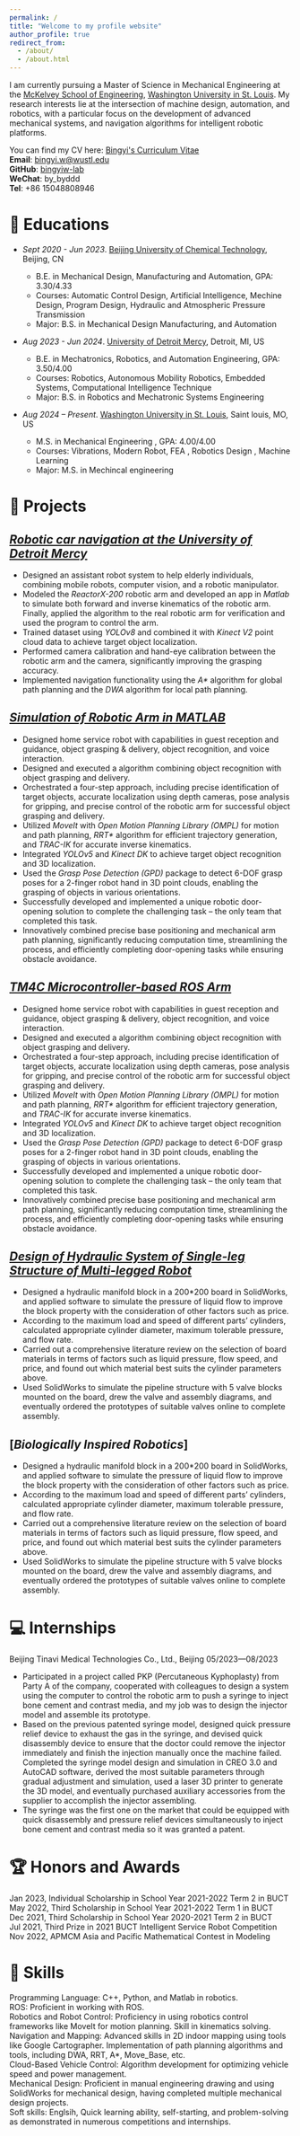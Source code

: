 ```yaml
---
permalink: /
title: "Welcome to my profile website"
author_profile: true
redirect_from: 
  - /about/
  - /about.html
---
```


I am currently pursuing a Master of Science in Mechanical Engineering at the [McKelvey School of Engineering](https://engineering.washu.edu/index.html), [Washington University in St. Louis](https://washu.edu/). My research interests lie at the intersection of machine design, automation, and robotics, with a particular focus on the development of advanced mechanical systems, and navigation algorithms for intelligent robotic platforms.

You can find my CV here: [Bingyi's Curriculum Vitae](../assets/CV.pdf)  
**Email**: bingyi.w@wustl.edu  
**GitHub**: [bingyiw-lab](https://github.com/bingyiw-lab)  
**WeChat**: by_byddd  
**Tel**: +86 15048808946

📖 Educations
======
- *Sept 2020 - Jun 2023*. [Beijing University of Chemical Technology](https://english.buct.edu.cn/main.htm), Beijing, CN
  - B.E. in Mechanical Design, Manufacturing and Automation, GPA: 3.30/4.33
  - Courses: Automatic Control Design, Artificial Intelligence, Mechine Design, Program Design, Hydraulic and Atmospheric Pressure Transmission
  - Major:  B.S. in Mechanical Design Manufacturing, and Automation  
  
- *Aug 2023 - Jun 2024*. [University of Detroit Mercy](https://www.udmercy.edu/), Detroit, MI, US
  - B.E. in Mechatronics, Robotics, and Automation Engineering, GPA: 3.50/4.00
  - Courses: Robotics, Autonomous Mobility Robotics, Embedded Systems, Computational Intelligence Technique
  - Major: B.S. in Robotics and Mechatronic Systems Engineering  
    
- *Aug 2024 – Present*. [Washington University in St. Louis](https://washu.edu/), Saint louis, MO, US
  - M.S. in Mechanical Engineering , GPA: 4.00/4.00
  - Courses: Vibrations, Modern Robot, FEA , Robotics Design , Machine Learning
  - Major: M.S. in Mechincal engineering

🚀 Projects
======
<div class='paper-box'>
  <div class='paper-box-image'>
  <div>
  
  </div>
  </div>
<div class='paper-box-text' markdown="1">

[*Robotic car navigation at the University of Detroit Mercy*](https://youtu.be/Mp3_kLw8cQc)
------
- Designed an assistant robot system to help elderly individuals, combining mobile robots, computer vision, and a robotic manipulator.
- Modeled the *ReactorX-200* robotic arm and developed an app in *Matlab* to simulate both forward and inverse kinematics of the robotic arm. Finally, applied the algorithm to the real robotic arm for verification and used the program to control the arm.
- Trained dataset using *YOLOv8* and combined it with *Kinect V2* point cloud data to achieve target object localization.
- Performed camera calibration and hand-eye calibration between the robotic arm and the camera, significantly improving the grasping accuracy.
- Implemented navigation functionality using the *A\** algorithm for global path planning and the *DWA* algorithm for local path planning.

</div>
</div>


<div class='paper-box'>
  <div class='paper-box-image'>
  <div>
  
  </div>
  </div>
<div class='paper-box-text' markdown="1">

[*Simulation of Robotic Arm in MATLAB*](https://youtu.be/LR6SZfV7A18)
------
- Designed home service robot with capabilities in guest reception and guidance, object grasping & delivery, object recognition, and voice interaction.
- Designed and executed a algorithm combining object recognition with object grasping and delivery.
-	Orchestrated a four-step approach, including precise identification of target objects, accurate localization using depth cameras, pose analysis for gripping, and precise control of the robotic arm for successful object grasping and delivery.
-	Utilized *MoveIt* with *Open Motion Planning Library (OMPL)* for motion and path planning, *RRT\** algorithm for efficient trajectory generation, and *TRAC-IK* for accurate inverse kinematics.
-	Integrated *YOLOv5* and *Kinect DK* to achieve target object recognition and 3D localization.
- Used the *Grasp Pose Detection (GPD)* package to detect 6-DOF grasp poses for a 2-finger robot hand in 3D point clouds, enabling the grasping of objects in various orientations.
-	Successfully developed and implemented a unique robotic door-opening solution to complete the challenging task – the only team that completed this task.
-	Innovatively combined precise base positioning and mechanical arm path planning, significantly reducing computation time, streamlining the process, and efficiently completing door-opening tasks while ensuring obstacle avoidance.

</div>
</div>

<div class='paper-box'>
  <div class='paper-box-image'>
  <div>
  
  </div>
  </div>
<div class='paper-box-text' markdown="1">

[*TM4C Microcontroller-based ROS Arm*](https://youtu.be/tLppP-j99Lo)
------
- Designed home service robot with capabilities in guest reception and guidance, object grasping & delivery, object recognition, and voice interaction.
- Designed and executed a algorithm combining object recognition with object grasping and delivery.
-	Orchestrated a four-step approach, including precise identification of target objects, accurate localization using depth cameras, pose analysis for gripping, and precise control of the robotic arm for successful object grasping and delivery.
-	Utilized *MoveIt* with *Open Motion Planning Library (OMPL)* for motion and path planning, *RRT\** algorithm for efficient trajectory generation, and *TRAC-IK* for accurate inverse kinematics.
-	Integrated *YOLOv5* and *Kinect DK* to achieve target object recognition and 3D localization.
- Used the *Grasp Pose Detection (GPD)* package to detect 6-DOF grasp poses for a 2-finger robot hand in 3D point clouds, enabling the grasping of objects in various orientations.
-	Successfully developed and implemented a unique robotic door-opening solution to complete the challenging task – the only team that completed this task.
-	Innovatively combined precise base positioning and mechanical arm path planning, significantly reducing computation time, streamlining the process, and efficiently completing door-opening tasks while ensuring obstacle avoidance.

</div>
</div>
<div class='paper-box'>
  <div class='paper-box-image'>
  <div>
   
  </div>
  </div>
<div class='paper-box-text' markdown="1">
 
[*Design of Hydraulic System of Single-leg Structure of Multi-legged Robot*](https://youtu.be/Mp3_kLw8cQc)
------ 
- Designed a hydraulic manifold block in a 200*200 board in SolidWorks, and applied software to simulate the pressure of liquid flow to improve the block property with the consideration of other factors such as price.
- According to the maximum load and speed of different parts’ cylinders, calculated appropriate cylinder diameter, maximum tolerable pressure, and flow rate.
- Carried out a comprehensive literature review on the selection of board materials in terms of factors such as liquid pressure, flow speed, and price, and found out which material best suits the cylinder parameters above.
- Used SolidWorks to simulate the pipeline structure with 5 valve blocks mounted on the board, drew the valve and assembly diagrams, and eventually ordered the prototypes of suitable valves online to complete assembly.
</div>
</div>


<div class='paper-box'>
  <div class='paper-box-image'>
  <div>
   
  </div>
  </div>
<div class='paper-box-text' markdown="1">
 
[*Biologically Inspired Robotics*]
------ 
- Designed a hydraulic manifold block in a 200*200 board in SolidWorks, and applied software to simulate the pressure of liquid flow to improve the block property with the consideration of other factors such as price.
- According to the maximum load and speed of different parts’ cylinders, calculated appropriate cylinder diameter, maximum tolerable pressure, and flow rate.
- Carried out a comprehensive literature review on the selection of board materials in terms of factors such as liquid pressure, flow speed, and price, and found out which material best suits the cylinder parameters above.
- Used SolidWorks to simulate the pipeline structure with 5 valve blocks mounted on the board, drew the valve and assembly diagrams, and eventually ordered the prototypes of suitable valves online to complete assembly.
</div>
</div>


💻 Internships
======
Beijing Tinavi Medical Technologies Co., Ltd., Beijing	05/2023—08/2023  
- Participated in a project called PKP (Percutaneous Kyphoplasty) from Party A of the company, cooperated with colleagues to design a system using the computer to control the robotic arm to push a syringe to inject bone cement and contrast media, and my job was to design the injector model and assemble its prototype.
- Based on the previous patented syringe model, designed quick pressure relief device to exhaust the gas in the syringe, and devised quick disassembly device to ensure that the doctor could remove the injector immediately and finish the injection manually once the machine failed.
Completed the syringe model design and simulation in CREO 3.0 and AutoCAD software, derived the most suitable parameters through gradual adjustment and simulation, used a laser 3D printer to generate the 3D model, and eventually purchased auxiliary accessories from the supplier to accomplish the injector assembling. 
- The syringe was the first one on the market that could be equipped with quick disassembly and pressure relief devices simultaneously to inject bone cement and contrast media so it was granted a patent.


🏆 Honors and Awards
======
Jan 2023, Individual Scholarship in School Year 2021-2022 Term 2 in BUCT  
May 2022, Third Scholarship in School Year 2021-2022 Term 1 in BUCT  
Dec 2021, Third Scholarship in School Year 2020-2021 Term 2 in BUCT  
Jul 2021, Third Prize in 2021 BUCT Intelligent Service Robot Competition  
Nov 2022, APMCM Asia and Pacific Mathematical Contest in Modeling	


🧠 Skills
======
Programming Language: C++, Python, and Matlab in robotics.  
ROS: Proficient in working with ROS.  
Robotics and Robot Control: Proficiency in using robotics control frameworks like MoveIt for motion planning. Skill in kinematics solving.  
Navigation and Mapping: Advanced skills in 2D indoor mapping using tools like Google Cartographer. Implementation of path planning algorithms and tools, including DWA, RRT, A*, Move_Base, etc.  
Cloud-Based Vehicle Control: Algorithm development for optimizing vehicle speed and power management.  
Mechanical Design: Proficient in manual engineering drawing and using SolidWorks for mechanical design, having completed multiple mechanical design projects.  
Soft skills: Englsih, Quick learning ability, self-starting, and problem-solving as demonstrated in numerous competitions and internships.  
